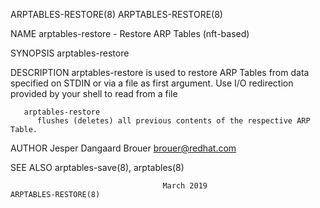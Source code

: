 ARPTABLES-RESTORE(8)															  ARPTABLES-RESTORE(8)

NAME
       arptables-restore - Restore ARP Tables (nft-based)

SYNOPSIS
       arptables-restore

DESCRIPTION
       arptables-restore  is  used  to	restore ARP Tables from data specified on STDIN or via a file as first argument.  Use I/O redirection provided by your
       shell to read from a file

       arptables-restore
	      flushes (deletes) all previous contents of the respective ARP Table.

AUTHOR
       Jesper Dangaard Brouer <brouer@redhat.com>

SEE ALSO
       arptables-save(8), arptables(8)

									  March 2019							  ARPTABLES-RESTORE(8)
